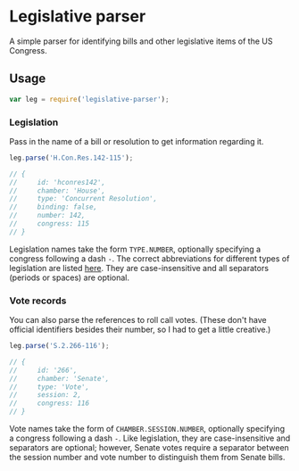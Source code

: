 # Legislative parser

A simple parser for identifying bills and other legislative items of the US Congress.

## Usage

```javascript
var leg = require('legislative-parser');
```

### Legislation

Pass in the name of a bill or resolution to get information regarding it.

```javascript
leg.parse('H.Con.Res.142-115');

// {
//     id: 'hconres142',
//     chamber: 'House',
//     type: 'Concurrent Resolution',
//     binding: false,
//     number: 142,
//     congress: 115
// }
```

Legislation names take the form `TYPE.NUMBER`, optionally specifying a congress following a dash `-`. The correct abbreviations for different types of legislation are listed [here](https://www.govinfo.gov/help/bills#types). They are case-insensitive and all separators (periods or spaces) are optional.

### Vote records

You can also parse the references to roll call votes. (These don't have official identifiers besides their number, so I had to get a little creative.)

```javascript
leg.parse('S.2.266-116');

// {
//     id: '266',
//     chamber: 'Senate',
//     type: 'Vote',
//     session: 2,
//     congress: 116
// }
```

Vote names take the form of `CHAMBER.SESSION.NUMBER`, optionally specifying a congress following a dash `-`. Like legislation, they are case-insensitive and separators are optional; however, Senate votes require a separator between the session number and vote number to distinguish them from Senate bills.
